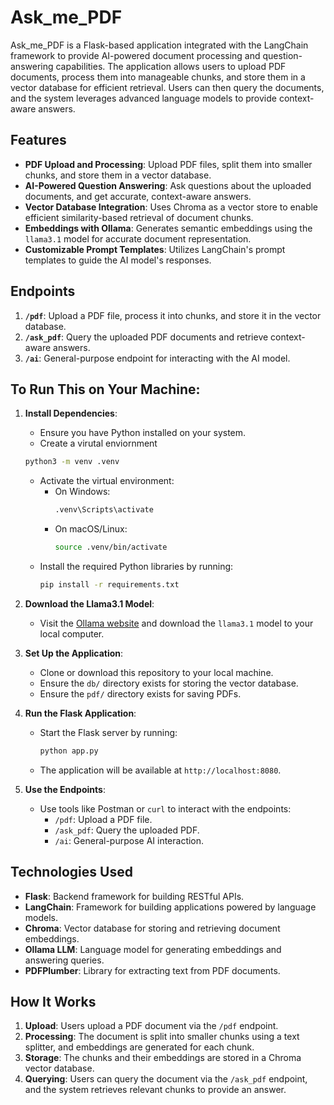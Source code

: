 # Ask_me_PDF
Ask_me_PDF is a Flask-based application integrated with the LangChain framework to provide AI-powered document processing and question-answering capabilities. The application allows users to upload PDF documents, process them into manageable chunks, and store them in a vector database for efficient retrieval. Users can then query the documents, and the system leverages advanced language models to provide context-aware answers.

## Features
- **PDF Upload and Processing**: Upload PDF files, split them into smaller chunks, and store them in a vector database.
- **AI-Powered Question Answering**: Ask questions about the uploaded documents, and get accurate, context-aware answers.
- **Vector Database Integration**: Uses Chroma as a vector store to enable efficient similarity-based retrieval of document chunks.
- **Embeddings with Ollama**: Generates semantic embeddings using the `llama3.1` model for accurate document representation.
- **Customizable Prompt Templates**: Utilizes LangChain's prompt templates to guide the AI model's responses.

## Endpoints
1. **`/pdf`**: Upload a PDF file, process it into chunks, and store it in the vector database.
2. **`/ask_pdf`**: Query the uploaded PDF documents and retrieve context-aware answers.
3. **`/ai`**: General-purpose endpoint for interacting with the AI model.

## To Run This on Your Machine:
1. **Install Dependencies**:
   - Ensure you have Python installed on your system.
   - Create a virutal enviornment
   ```bash
   python3 -m venv .venv
   ```
   - Activate the virtual environment:
     - On Windows:
       ```bash
       .venv\Scripts\activate
       ```
     - On macOS/Linux:
       ```bash
       source .venv/bin/activate
       ```
   - Install the required Python libraries by running:
     ```bash
     pip install -r requirements.txt
     ```

2. **Download the Llama3.1 Model**:
   - Visit the [Ollama website](https://ollama.com) and download the `llama3.1` model to your local computer.

3. **Set Up the Application**:
   - Clone or download this repository to your local machine.
   - Ensure the `db/` directory exists for storing the vector database.
   - Ensure the `pdf/` directory exists for saving PDFs.

4. **Run the Flask Application**:
   - Start the Flask server by running:
     ```bash
     python app.py
     ```
   - The application will be available at `http://localhost:8080`.

5. **Use the Endpoints**:
   - Use tools like Postman or `curl` to interact with the endpoints:
     - `/pdf`: Upload a PDF file.
     - `/ask_pdf`: Query the uploaded PDF.
     - `/ai`: General-purpose AI interaction.

## Technologies Used
- **Flask**: Backend framework for building RESTful APIs.
- **LangChain**: Framework for building applications powered by language models.
- **Chroma**: Vector database for storing and retrieving document embeddings.
- **Ollama LLM**: Language model for generating embeddings and answering queries.
- **PDFPlumber**: Library for extracting text from PDF documents.

## How It Works
1. **Upload**: Users upload a PDF document via the `/pdf` endpoint.
2. **Processing**: The document is split into smaller chunks using a text splitter, and embeddings are generated for each chunk.
3. **Storage**: The chunks and their embeddings are stored in a Chroma vector database.
4. **Querying**: Users can query the document via the `/ask_pdf` endpoint, and the system retrieves relevant chunks to provide an answer.
